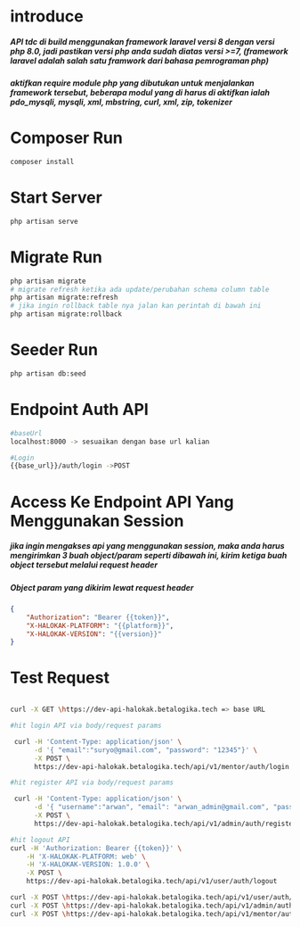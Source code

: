 # introduce

<h5>API tdc di build menggunakan framework laravel versi 8 dengan versi php 8.0, jadi pastikan versi php anda sudah diatas versi >=7, (framework laravel adalah salah satu framwork dari bahasa pemrograman php) </h5>

<h5>
aktifkan require module php yang dibutukan untuk menjalankan framework tersebut, beberapa modul yang di harus di aktifkan ialah pdo_mysqli, mysqli, xml, mbstring, curl, xml, zip, tokenizer
</h5>

# Composer Run

```Bash
composer install
```

# Start Server

```Bash
php artisan serve
```

# Migrate Run

```Bash
php artisan migrate
# migrate refresh ketika ada update/perubahan schema column table
php artisan migrate:refresh
# jika ingin rollback table nya jalan kan perintah di bawah ini
php artisan migrate:rollback

```

# Seeder Run

```Bash
php artisan db:seed
```

# Endpoint Auth API

```Bash
#baseUrl
localhost:8000 -> sesuaikan dengan base url kalian

#Login
{{base_url}}/auth/login ->POST

```

# Access Ke Endpoint API Yang Menggunakan Session

<h5>jika ingin mengakses api yang menggunakan session, maka anda harus mengirimkan 3 buah object/param seperti dibawah ini, kirim ketiga buah object tersebut melalui request header</h5>

<h5>Object param yang dikirim lewat request header</h5>

```JSON
{
    "Authorization": "Bearer {{token}}",
    "X-HALOKAK-PLATFORM": "{{platform}}",
    "X-HALOKAK-VERSION": "{{version}}"
}
```

# Test Request

```Bash

curl -X GET \https://dev-api-halokak.betalogika.tech => base URL

#hit login API via body/request params

 curl -H 'Content-Type: application/json' \
      -d '{ "email":"suryo@gmail.com", "password": "12345"}' \
      -X POST \
      https://dev-api-halokak.betalogika.tech/api/v1/mentor/auth/login

#hit register API via body/request params

 curl -H 'Content-Type: application/json' \
      -d '{ "username":"arwan", "email": "arwan_admin@gmail.com", "password": "12345", "password_confirmation": "12345"}' \
      -X POST \
      https://dev-api-halokak.betalogika.tech/api/v1/admin/auth/register

#hit logout API
curl -H 'Authorization: Bearer {{token}}' \
    -H 'X-HALOKAK-PLATFORM: web' \
    -H 'X-HALOKAK-VERSION: 1.0.0' \
    -X POST \
    https://dev-api-halokak.betalogika.tech/api/v1/user/auth/logout

curl -X POST \https://dev-api-halokak.betalogika.tech/api/v1/user/auth/logout => logout user
curl -X POST \https://dev-api-halokak.betalogika.tech/api/v1/admin/auth/logout => logout admin
curl -X POST \https://dev-api-halokak.betalogika.tech/api/v1/mentor/auth/logout => logout mentor


```
